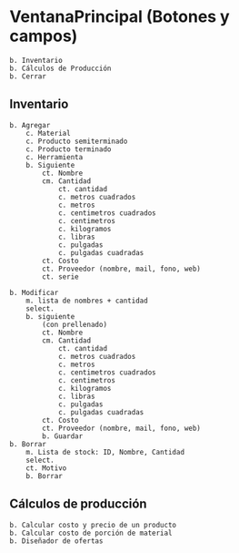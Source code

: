 # VentanaPrincipal (Botones y campos)

    b. Inventario
    b. Cálculos de Producción
    b. Cerrar

## Inventario

    b. Agregar
        c. Material
        c. Producto semiterminado
        c. Producto terminado
        c. Herramienta
        b. Siguiente
            ct. Nombre
            cm. Cantidad
                ct. cantidad
                c. metros cuadrados
                c. metros
                c. centimetros cuadrados
                c. centimetros
                c. kilogramos
                c. libras
                c. pulgadas
                c. pulgadas cuadradas
            ct. Costo
            ct. Proveedor (nombre, mail, fono, web)
            ct. serie
                
    b. Modificar
        m. lista de nombres + cantidad
        select.
        b. siguiente
            (con prellenado)
            ct. Nombre
            cm. Cantidad
                ct. cantidad
                c. metros cuadrados
                c. metros
                c. centimetros cuadrados
                c. centimetros
                c. kilogramos
                c. libras
                c. pulgadas
                c. pulgadas cuadradas
            ct. Costo
            ct. Proveedor (nombre, mail, fono, web)   
            b. Guardar
    b. Borrar
        m. Lista de stock: ID, Nombre, Cantidad
        select. 
        ct. Motivo
        b. Borrar

## Cálculos de producción

    b. Calcular costo y precio de un producto
    b. Calcular costo de porción de material
    b. Diseñador de ofertas
